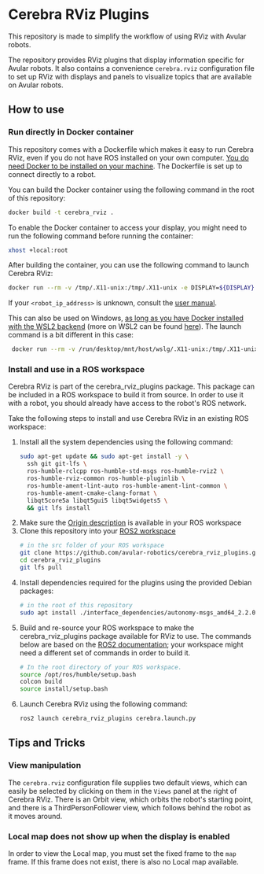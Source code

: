 # Cerebra RViz Plugins

This repository is made to simplify the workflow of using RViz with Avular robots.

The repository provides RViz plugins that display information specific for Avular robots. It also contains a convenience `cerebra.rviz` configuration file to set up RViz with displays and panels to visualize topics that are available on Avular robots.

## How to use

### Run directly in Docker container

This repository comes with a Dockerfile which makes it easy to run Cerebra RViz, even if you do not have ROS installed on your own computer. [You do need Docker to be installed on your machine](https://docs.docker.com/engine/install). The Dockerfile is set up to connect directly to a robot.


You can build the Docker container using the following command in the root of this repository:

```bash
docker build -t cerebra_rviz .
```

To enable the Docker container to access your display, you might need to run the following command before running the container:

```bash
xhost +local:root
```

After building the container, you can use the following command to launch Cerebra RViz:

```bash
docker run --rm -v /tmp/.X11-unix:/tmp/.X11-unix -e DISPLAY=${DISPLAY}  cerebra_rviz <robot_ip_address>
```
If your `<robot_ip_address>` is unknown, consult the [user manual](https://avular-robotics.github.io/origin_one/latest/software_development/preparations/networking/). 

This can also be used on Windows, [as long as you have Docker installed with the WSL2 backend](https://docs.docker.com/engine/install) (more on WSL2 can be found [here](https://learn.microsoft.com/en-us/windows/wsl/install)). The launch command is a bit different in this case:

```bash
 docker run --rm -v /run/desktop/mnt/host/wslg/.X11-unix:/tmp/.X11-unix -e DISPLAY=${DISPLAY} cerebra_rviz <robot_ip_address>
```

### Install and use in a ROS workspace

Cerebra RViz is part of the cerebra_rviz_plugins package. This package can be included in a ROS workspace to build it from source. In order to use it with a robot, you should already have access to the robot's ROS network.

Take the following steps to install and use Cerebra RViz in an existing ROS workspace:

1. Install all the system dependencies using the following command:
   ```bash
   sudo apt-get update && sudo apt-get install -y \
     ssh git git-lfs \
     ros-humble-rclcpp ros-humble-std-msgs ros-humble-rviz2 \
     ros-humble-rviz-common ros-humble-pluginlib \
     ros-humble-ament-lint-auto ros-humble-ament-lint-common \
     ros-humble-ament-cmake-clang-format \
     libqt5core5a libqt5gui5 libqt5widgets5 \
     && git lfs install
   ```
2. Make sure the [Origin description](https://github.com/avular-robotics/avular_origin_description) is available in your ROS workspace
3. Clone this repository into your [ROS2 workspace](https://docs.ros.org/en/rolling/Tutorials/Beginner-Client-Libraries/Creating-A-Workspace/Creating-A-Workspace.html)
   ```bash
   # in the src folder of your ROS workspace
   git clone https://github.com/avular-robotics/cerebra_rviz_plugins.git
   cd cerebra_rviz_plugins
   git lfs pull
   ```
4. Install dependencies required for the plugins using the provided Debian packages:
   ```bash
   # in the root of this repository
   sudo apt install ./interface_dependencies/autonomy-msgs_amd64_2.2.0.deb ./interface_dependencies/origin-msgs_amd64_1.0.0.deb ./interface_dependencies/cmake-avular_amd64_3.0.0.deb ./interface_dependencies/ament-copyright-avular_amd64_3.0.0.deb ros-humble-ament-cmake-clang-format
   ```
5. Build and re-source your ROS workspace to make the cerebra_rviz_plugins package available for RViz to use. The commands below are based on the [ROS2 documentation](https://docs.ros.org/en/rolling/Tutorials/Beginner-Client-Libraries/Creating-A-Workspace/Creating-A-Workspace.html#build-the-workspace-with-colcon); your workspace might need a different set of commands in order to build it.
   ```bash
   # In the root directory of your ROS workspace.
   source /opt/ros/humble/setup.bash
   colcon build
   source install/setup.bash
   ```
6. Launch Cerebra RViz using the following command:
   ```bash
   ros2 launch cerebra_rviz_plugins cerebra.launch.py
   ```

## Tips and Tricks

### View manipulation

The `cerebra.rviz` configuration file supplies two default views, which can easily be selected by clicking on them in the `Views` panel at the right of Cerebra RViz. There is an Orbit view, which orbits the robot's starting point, and there is a ThirdPersonFollower view, which follows behind the robot as it moves around.

### Local map does not show up when the display is enabled

In order to view the Local map, you must set the fixed frame to the `map` frame. If this frame does not exist, there is also no Local map available.
